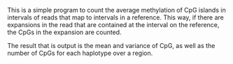 This is a simple program to count the average methylation of CpG
islands in intervals of reads that map to intervals in a reference.
This way, if there are expansions in the read that are contained
at the interval on the reference, the CpGs in the expansion are counted.

The result that is output is the mean and variance of CpG, as well as the
number of CpGs for each haplotype over a region. 
